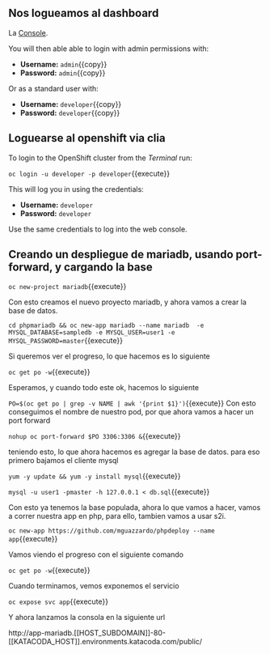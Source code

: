 ## Nos logueamos al dashboard 

La [Console](https://console-openshift-console-[[HOST_SUBDOMAIN]]-443-[[KATACODA_HOST]].environments.katacoda.com). 

You will then able able to login with admin permissions with:

* **Username:** ``admin``{{copy}}
* **Password:** ``admin``{{copy}}

Or as a standard user with:

* **Username:** ``developer``{{copy}}
* **Password:** ``developer``{{copy}}

## Loguearse al openshift via clia


To login to the OpenShift cluster from the _Terminal_ run:

``oc login -u developer -p developer``{{execute}}

This will log you in using the credentials:

* **Username:** ``developer``
* **Password:** ``developer``

Use the same credentials to log into the web console.

## Creando un despliegue de mariadb, usando port-forward, y cargando la base

``oc new-project mariadb``{{execute}}

Con esto creamos el nuevo proyecto mariadb, y ahora vamos a crear la base de datos.

``cd phpmariadb && oc new-app mariadb --name mariadb  -e MYSQL_DATABASE=sampledb -e MYSQL_USER=user1 -e MYSQL_PASSWORD=master``{{execute}}


Si queremos ver el progreso, lo que hacemos es lo siguiente

``oc get po -w``{{execute}}

Esperamos, y cuando todo este ok, hacemos lo siguiente

``PO=$(oc get po | grep -v NAME | awk '{print $1}')``{{execute}}
Con esto conseguimos el nombre de nuestro pod, por que ahora vamos a hacer 
un port forward

``nohup oc port-forward $PO 3306:3306 &``{{execute}}

teniendo esto, lo que ahora hacemos es agregar la base de datos.
para eso primero bajamos el cliente mysql

``yum -y update && yum -y install mysql``{{execute}}

``mysql -u user1 -pmaster -h 127.0.0.1 < db.sql``{{execute}}


Con esto ya tenemos la base populada, ahora lo que vamos a hacer, vamos a correr nuestra app en php, para ello, tambien vamos a usar s2i.

``oc new-app https://github.com/mguazzardo/phpdeploy --name app``{{execute}}

Vamos viendo el progreso con el siguiente comando

``oc get po -w``{{execute}}

Cuando terminamos, vemos exponemos el servicio

``oc expose svc app``{{execute}}

Y ahora lanzamos la consola en la siguiente url

http://app-mariadb.[[HOST_SUBDOMAIN]]-80-[[KATACODA_HOST]].environments.katacoda.com/public/
